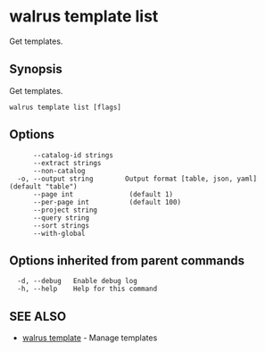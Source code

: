 # walrus template list

Get templates.

## Synopsis

Get templates.

```
walrus template list [flags]
```

## Options

```
      --catalog-id strings   
      --extract strings      
      --non-catalog          
  -o, --output string        Output format [table, json, yaml] (default "table")
      --page int              (default 1)
      --per-page int          (default 100)
      --project string       
      --query string         
      --sort strings         
      --with-global          
```

## Options inherited from parent commands

```
  -d, --debug   Enable debug log
  -h, --help    Help for this command
```

## SEE ALSO

* [walrus template](walrus_template)	 - Manage templates

